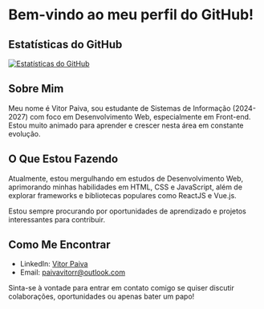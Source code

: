 # Bem-vindo ao meu perfil do GitHub! 
## Estatísticas do GitHub
[![Estatísticas do GitHub](https://github-readme-stats.vercel.app/api?username=vitorpaiv4&theme=dark)](https://github.com/anuraghazra/github-readme-stats)

## Sobre Mim
Meu nome é Vitor Paiva, sou estudante de Sistemas de Informação (2024-2027) com foco em Desenvolvimento Web, especialmente em Front-end. Estou muito animado para aprender e crescer nesta área em constante evolução.

## O Que Estou Fazendo
Atualmente, estou mergulhando em estudos de Desenvolvimento Web, aprimorando minhas habilidades em HTML, CSS e JavaScript, além de explorar frameworks e bibliotecas populares como ReactJS e Vue.js.

Estou sempre procurando por oportunidades de aprendizado e projetos interessantes para contribuir.

## Como Me Encontrar
- LinkedIn: [Vitor Paiva](https://www.linkedin.com/in/vitor-paiva-programador/)
- Email: paivavitorr@outlook.com

Sinta-se à vontade para entrar em contato comigo se quiser discutir colaborações, oportunidades ou apenas bater um papo!




